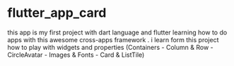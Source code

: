 # flutter_app_card
this app is my first project with dart language and flutter learning how to do apps with this awesome cross-apps framework . i learn form this project how to play with widgets and properties (Containers - Column &amp; Row - CircleAvatar - Images &amp; Fonts - Card &amp; ListTile)
